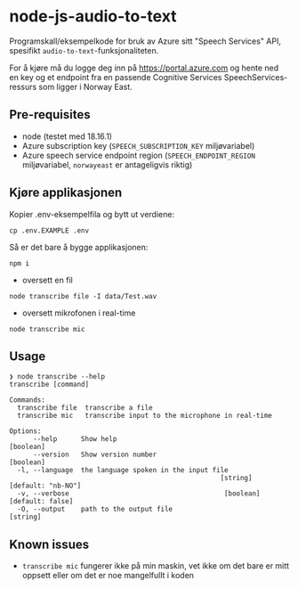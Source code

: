 # node-js-audio-to-text

Programskall/eksempelkode for bruk av Azure sitt "Speech Services" API, spesifikt `audio-to-text`-funksjonaliteten.

For å kjøre må du logge deg inn på https://portal.azure.com og hente ned en key og et endpoint fra en passende Cognitive Services SpeechServices-ressurs som ligger i Norway East.

## Pre-requisites

- node (testet med 18.16.1)
- Azure subscription key (`SPEECH_SUBSCRIPTION_KEY` miljøvariabel)
- Azure speech service endpoint region (`SPEECH_ENDPOINT_REGION` miljøvariabel, `norwayeast` er antageligvis riktig)

## Kjøre applikasjonen

Kopier .env-eksempelfila og bytt ut verdiene:

```
cp .env.EXAMPLE .env
```

Så er det bare å bygge applikasjonen:

```
npm i
```

- oversett en fil

```
node transcribe file -I data/Test.wav
```

- oversett mikrofonen i real-time

```
node transcribe mic
```

## Usage

```
❯ node transcribe --help
transcribe [command]

Commands:
  transcribe file  transcribe a file
  transcribe mic   transcribe input to the microphone in real-time

Options:
      --help      Show help                                            [boolean]
      --version   Show version number                                  [boolean]
  -l, --language  the language spoken in the input file
                                                     [string] [default: "nb-NO"]
  -v, --verbose                                       [boolean] [default: false]
  -O, --output    path to the output file                               [string]
```

## Known issues

- `transcribe mic` fungerer ikke på min maskin, vet ikke om det bare er mitt oppsett eller om det er noe mangelfullt i koden

